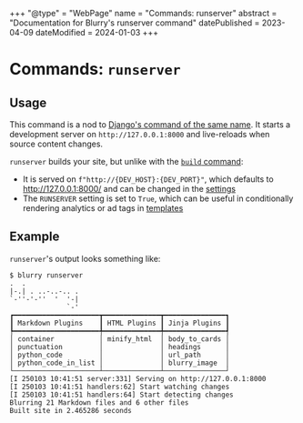 +++
"@type" = "WebPage"
name = "Commands: runserver"
abstract = "Documentation for Blurry's runserver command"
datePublished = 2023-04-09
dateModified = 2024-01-03
+++

# Commands: `runserver`

## Usage

This command is a nod to [Django's command of the same name](https://docs.djangoproject.com/en/latest/ref/django-admin/#runserver).
It starts a development server on `http://127.0.0.1:8000` and live-reloads when source content changes.

`runserver` builds your site, but unlike with the [`build` command](./build.md):

- It is served on `f"http://{DEV_HOST}:{DEV_PORT}"`, which defaults to <http://127.0.0.1:8000/> and can be changed in the [settings](../configuration/settings.md)
- The `RUNSERVER` setting is set to `True`, which can be useful in conditionally rendering analytics or ad tags in [templates](../templates/syntax.md)

## Example

`runserver`'s output looks something like:

```shell
$ blurry runserver
.  .             
|-.| . ..-..-.. .
`-''-'-''  '  '-|
              `-'
┏━━━━━━━━━━━━━━━━━━━━━┳━━━━━━━━━━━━━━┳━━━━━━━━━━━━━━━┓
┃ Markdown Plugins    ┃ HTML Plugins ┃ Jinja Plugins ┃
┡━━━━━━━━━━━━━━━━━━━━━╇━━━━━━━━━━━━━━╇━━━━━━━━━━━━━━━┩
│ container           │ minify_html  │ body_to_cards │
│ punctuation         │              │ headings      │
│ python_code         │              │ url_path      │
│ python_code_in_list │              │ blurry_image  │
└─────────────────────┴──────────────┴───────────────┘
[I 250103 10:41:51 server:331] Serving on http://127.0.0.1:8000
[I 250103 10:41:51 handlers:62] Start watching changes
[I 250103 10:41:51 handlers:64] Start detecting changes
Blurring 21 Markdown files and 6 other files
Built site in 2.465286 seconds
```
